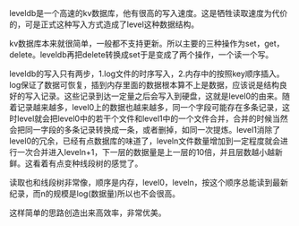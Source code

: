 leveldb是一个高速的kv数据库，他有很高的写入速度。这是牺牲读取速度为代价的，可是正式这种写入方式造成了level这种数据结构。

kv数据库本来就很简单，一般都不支持更新。所以主要的三种操作为set，get，delete。leveldb再把delete转换成set于是变成了两个操作，一个读一个写。

leveldb的写入只有两步，1.log文件的时序写入，2.内存中的按照key顺序插入。log保证了数据可恢复，插到内存里面的数据根本算不上是数据，应该说是结构良好的写入记录。这些记录到达一定量之后会写入到硬盘，这就是level0的由来。随着记录越来越多，level0上的数据也越来越多，同一个字段可能存在多条记录，这时level就会把level0中的若干个文件和level1中的一个文件合并，合并的时候当然会把同一字段的多条记录转换成一条，或者删掉，如同一次提炼。level1消除了level0的冗余，已经有点数据库的味道了，leveln文件数量增加到一定程度就会进行一次合并进入leveln+1，下一层的数据量是上一层的10倍，并且层数越小越新鲜。这看着有点变种线段树的感觉了。

读取也和线段树非常像，顺序是内存，level0，leveln，按这个顺序总能读到最新纪录，而n的规模是log(数据量)所以也不会很高。

这样简单的思路创造出来高效率，非常优美。
